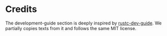 # Credits

The development-guide section is deeply inspired by [rustc-dev-guide](https://github.com/rust-lang/rustc-dev-guide). We partially copies texts from it and follows the same MIT license.
